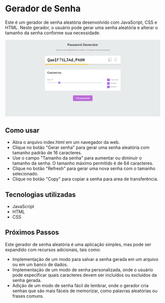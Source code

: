 # Gerador de Senha

Este é um gerador de senha aleatória desenvolvido com JavaScript, CSS e HTML. Neste gerador, o usuário pode gerar uma senha aleatória e alterar o tamanho da senha conforme sua necessidade.

![Password Generator Screenshot](/Projeto_Gerador_de_senhas/Password-Generator.png)

## Como usar

- Abra o arquivo index.html em um navegador da web.
- Clique no botão "Gerar senha" para gerar uma senha aleatória com tamanho padrão de 16 caracteres.
- Use o campo "Tamanho da senha" para aumentar ou diminuir o tamanho da senha. O tamanho máximo permitido é de 64 caracteres.
- Clique no botão "Refresh" para gerar uma nova senha com o tamanho selecionado.
- Clique no botão "Copy" para copiar a senha para area de transferência.

## Tecnologias utilizadas

- JavaScript
- HTML
- CSS

## Próximos Passos

Este gerador de senha aleatória é uma aplicação simples, mas pode ser expandido com recursos adicionais, tais como:

- Implementação de um modo para salvar a senha gerada em um arquivo ou em um banco de dados.
- Implementação de um modo de senha personalizada, onde o usuário pode especificar quais caracteres devem ser incluídos ou excluídos da senha gerada.
- Adição de um modo de senha fácil de lembrar, onde o gerador cria senhas que são mais fáceis de memorizar, como palavras aleatórias ou frases comuns.
